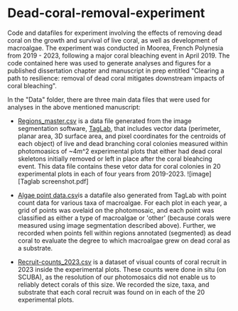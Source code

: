 # Dead-coral-removal-experiment

Code and datafiles for experiment involving the effects of removing dead coral on the growth and survival of live coral, as well as development of macroalgae. The experiment was conducted in Moorea, French Polynesia from 2019 - 2023, following a major coral bleaching event in April 2019. The code contained here was used to generate analyses and figures for a published dissertation chapter and manuscript in prep entitled "Clearing a path to resilience: removal of dead coral mitigates downstream impacts of coral bleaching".

In the "Data" folder, there are three main data files that were used for analyses in the above mentioned manuscript:
- [Regions_master.csv](https://github.com/kkopecky711/Dead-coral-removal-experiment/blob/main/Data/Regions_master.csv) is a data file generated from the image segmentation software, [TagLab](https://github.com/cnr-isti-vclab/TagLab), that includes vector data (perimeter, planar area, 3D surface area, and pixel coordinates for the centroids of each object) of live and dead branching coral colonies measured within photomoasics of ~4m^2 experimental plots that either had dead coral skeletons initially removed or left in place after the coral bleahcing event. This data file contains these vetor data for coral colonies in 20 experimental plots in each of four years from 2019-2023.
![image][Taglab screenshot.pdf]

- [Algae point data.csv](https://github.com/kkopecky711/Dead-coral-removal-experiment/blob/main/Data/Algae%20point%20data.csv)is a datafile also generated from TagLab with point count data for various taxa of macroalgae. For each plot in each year, a grid of points was ovelaid on the photomosaic, and each point was classified as either a type of macroalgae or 'other' (because corals were measured using image segmentation described above). Further, we recorded when points fell within regions annotated (segmented) as dead coral to evaluate the degree to which macroalgae grew on dead coral as a substrate.  

-  [Recruit-counts_2023.csv](https://github.com/kkopecky711/Dead-coral-removal-experiment/blob/main/Data/Recruit-counts_2023.csv) is a dataset of visual counts of coral recruit in 2023 inside the experimental plots. These counts were done in situ (on SCUBA), as the resolution of our photomosaics did not enable us to reliably detect corals of this size. We recorded the size, taxa, and substrate that each coral recruit was found on in each of the 20 experimental plots. 
